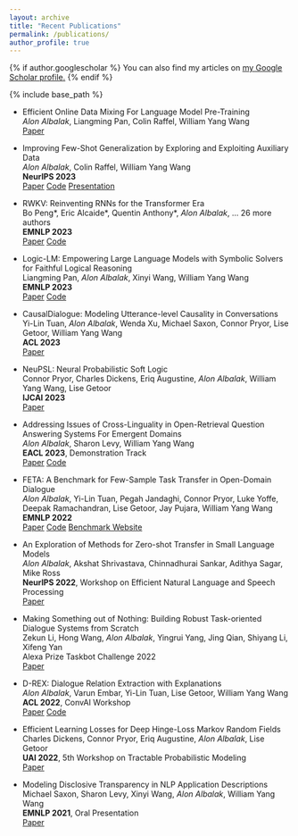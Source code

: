 ```yaml
---
layout: archive
title: "Recent Publications"
permalink: /publications/
author_profile: true
---
```


{% if author.googlescholar %}
  You can also find my articles on <u><a href="{{author.googlescholar}}">my Google Scholar profile</a>.</u>
{% endif %}

{% include base_path %}

<!--
Paper: <a class="btn btn--paper" href="URL">Paper</a>
Code: <a class="btn btn--code" href="URL">Code</a>
Website: <a class="btn btn--website" href="URL">Website</a>
-->

* Efficient Online Data Mixing For Language Model Pre-Training\
*Alon Albalak*, Liangming Pan, Colin Raffel, William Yang Wang\
<a class="btn btn--paper" href="https://arxiv.org/abs/2312.02406">Paper</a>

* Improving Few-Shot Generalization by Exploring and Exploiting Auxiliary Data\
*Alon Albalak*, Colin Raffel, William Yang Wang\
**NeurIPS 2023**\
<a class="btn btn--paper" href="https://openreview.net/forum?id=JDnLXc4NOn">Paper</a> <a class="btn btn--code" href="https://github.com/alon-albalak/FLAD">Code</a> <a class="btn btn--website2" href="https://neurips.cc/virtual/2023/poster/72070">Presentation</a>

* RWKV: Reinventing RNNs for the Transformer Era\
Bo Peng\*, Eric Alcaide\*, Quentin Anthony\*, *Alon Albalak*, ... 26 more authors\
**EMNLP 2023**\
<a class="btn btn--paper" href="https://arxiv.org/abs/2305.13048">Paper</a> <a class="btn btn--code" href="https://github.com/BlinkDL/RWKV-LM">Code</a>

* Logic-LM: Empowering Large Language Models with Symbolic Solvers for Faithful Logical Reasoning\
Liangming Pan, *Alon Albalak*, Xinyi Wang, William Yang Wang\
**EMNLP 2023**\
<a class="btn btn--paper" href="http://arxiv.org/abs/2305.12295">Paper</a> <a class="btn btn--code" href="https://github.com/teacherpeterpan/Logic-LLM">Code</a>

* CausalDialogue: Modeling Utterance-level Causality in Conversations\
Yi-Lin Tuan, *Alon Albalak*, Wenda Xu, Michael Saxon, Connor Pryor, Lise Getoor, William Yang Wang\
**ACL 2023**\
<a class="btn btn--paper" href="https://arxiv.org/abs/2212.10515">Paper</a>

* NeuPSL: Neural Probabilistic Soft Logic\
Connor Pryor, Charles Dickens, Eriq Augustine, *Alon Albalak*, William Yang Wang, Lise Getoor\
**IJCAI 2023**\
<a class="btn btn--paper" href="https://arxiv.org/abs/2205.14268">Paper</a>

* Addressing Issues of Cross-Linguality in Open-Retrieval Question Answering Systems For Emergent Domains \
*Alon Albalak*, Sharon Levy, William Yang Wang\
**EACL 2023**, Demonstration Track\
<a class="btn btn--paper" href="[URL](https://aclanthology.org/2023.eacl-demo.1/)">Paper</a> <a class="btn btn--code" href="[URL](https://github.com/alon-albalak/XOR-COVID)">Code</a>

* FETA: A Benchmark for Few-Sample Task Transfer in Open-Domain Dialogue \
*Alon Albalak*, Yi-Lin Tuan, Pegah Jandaghi, Connor Pryor, Luke Yoffe, Deepak Ramachandran, Lise Getoor, Jay Pujara, William Yang Wang\
**EMNLP 2022**\
<a class="btn btn--paper" href="https://aclanthology.org/2022.emnlp-main.751/">Paper</a> <a class="btn btn--code" href="https://github.com/alon-albalak/TLiDB">Code</a> <a class="btn btn--website2" href="https://alon-albalak.github.io/feta-website/">Benchmark Website</a>

* An Exploration of Methods for Zero-shot Transfer in Small Language Models \
*Alon Albalak*, Akshat Shrivastava, Chinnadhurai Sankar, Adithya Sagar, Mike Ross\
**NeurIPS 2022**, Workshop on Efficient Natural Language and Speech Processing\
<a class="btn btn--paper" href="https://neurips2022-enlsp.github.io/papers/paper_50.pdf">Paper</a>

* Making Something out of Nothing: Building Robust Task-oriented Dialogue Systems from Scratch \
Zekun Li, Hong Wang, *Alon Albalak*, Yingrui Yang, Jing Qian, Shiyang Li, Xifeng Yan\
Alexa Prize Taskbot Challenge 2022\
<a class="btn btn--paper" href="https://assets.amazon.science/80/f0/ad9a999f4562b6e80186a5df00e6/making-something-out-of-nothing-building-robust-task-oriented-dialogue-systems-from-scratch.pdf">Paper</a>

* D-REX: Dialogue Relation Extraction with Explanations \
*Alon Albalak*, Varun Embar, Yi-Lin Tuan, Lise Getoor, William Yang Wang\
**ACL 2022**, ConvAI Workshop\
<a class="btn btn--paper" href="https://aclanthology.org/2022.nlp4convai-1.4/">Paper</a> <a class="btn btn--code" href="https://github.com/alon-albalak/D-REX">Code</a>

* Efficient Learning Losses for Deep Hinge-Loss Markov Random Fields \
Charles Dickens, Connor Pryor, Eriq Augustine, *Alon Albalak*, Lise Getoor\
**UAI 2022**, 5th Workshop on Tractable Probabilistic Modeling\
<a class="btn btn--paper" href="https://openreview.net/forum?id=8ZIJa8Z__5L">Paper</a>

* Modeling Disclosive Transparency in NLP Application Descriptions\
Michael Saxon, Sharon Levy, Xinyi Wang, *Alon Albalak*, William Yang Wang\
**EMNLP 2021**, Oral Presentation\
<a class="btn btn--paper" href="https://aclanthology.org/2021.emnlp-main.153/">Paper</a>

<!--

* [Emotion Recognition in Conversation using Probabilistic Soft Logic](https://arxiv.org/abs/2207.07238) \
Eric Augustine, Pegah Jandaghi, **Alon Albalak**, Connor Pryor, Charles Dickens, William Yang Wang, Lise Getoor

-->
